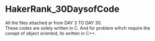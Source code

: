 # HakerRank_30DaysofCode
All the files attached ar from DAY 3 TO DAY 30.  
These codes are solely written in C. 
And for problem wihch require the conept of object oriented, its written in C++.
